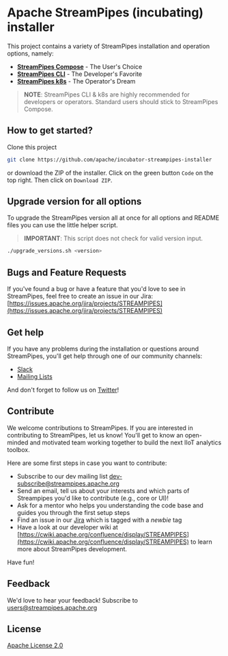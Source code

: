 <!--
  ~ Licensed to the Apache Software Foundation (ASF) under one or more
  ~ contributor license agreements.  See the NOTICE file distributed with
  ~ this work for additional information regarding copyright ownership.
  ~ The ASF licenses this file to You under the Apache License, Version 2.0
  ~ (the "License"); you may not use this file except in compliance with
  ~ the License.  You may obtain a copy of the License at
  ~
  ~    http://www.apache.org/licenses/LICENSE-2.0
  ~
  ~ Unless required by applicable law or agreed to in writing, software
  ~ distributed under the License is distributed on an "AS IS" BASIS,
  ~ WITHOUT WARRANTIES OR CONDITIONS OF ANY KIND, either express or implied.
  ~ See the License for the specific language governing permissions and
  ~ limitations under the License.
  ~
  -->

# Apache StreamPipes (incubating) installer
This project contains a variety of StreamPipes installation and operation options, namely:

* **[StreamPipes Compose](./compose)** - The User's Choice
* **[StreamPipes CLI](./cli)** - The Developer's Favorite
* **[StreamPipes k8s](./k8s)** - The Operator's Dream

> **NOTE**: StreamPipes CLI & k8s are highly recommended for developers or operators. Standard users should stick to StreamPipes Compose.

## How to get started?
Clone this project
```bash
git clone https://github.com/apache/incubator-streampipes-installer
```
or download the ZIP of the installer. Click on the green button `Code` on the top right. Then click on `Download ZIP`.

## Upgrade version for all options
To upgrade the StreamPipes version all at once for all options and README files you can use the little helper script.
> **IMPORTANT**: This script does not check for valid version input.

```bash
./upgrade_versions.sh <version>
```

## Bugs and Feature Requests

If you've found a bug or have a feature that you'd love to see in StreamPipes, feel free to create an issue in our Jira:
[https://issues.apache.org/jira/projects/STREAMPIPES](https://issues.apache.org/jira/projects/STREAMPIPES)

## Get help
If you have any problems during the installation or questions around StreamPipes, you'll get help through one of our community channels:

- [Slack](https://slack.streampipes.org)
- [Mailing Lists](https://streampipes.apache.org/mailinglists.html)

And don't forget to follow us on [Twitter](https://twitter.com/streampipes)!

## Contribute
We welcome contributions to StreamPipes. If you are interested in contributing to StreamPipes, let us know! You'll
 get to know an open-minded and motivated team working together to build the next IIoT analytics toolbox.

Here are some first steps in case you want to contribute:
* Subscribe to our dev mailing list [dev-subscribe@streampipes.apache.org](dev-subscribe@streampipes.apache.org)
* Send an email, tell us about your interests and which parts of Streampipes you'd like to contribute (e.g., core or UI)!
* Ask for a mentor who helps you understanding the code base and guides you through the first setup steps
* Find an issue in our [Jira](https://issues.apache.org/jira/projects/STREAMPIPES) which is tagged with a _newbie_ tag
* Have a look at our developer wiki at [https://cwiki.apache.org/confluence/display/STREAMPIPES](https://cwiki.apache.org/confluence/display/STREAMPIPES) to learn more about StreamPipes development.

Have fun!

## Feedback
We'd love to hear your feedback! Subscribe to [users@streampipes.apache.org](mailto:users@streampipes.apache.org)

## License
[Apache License 2.0](LICENSE)
